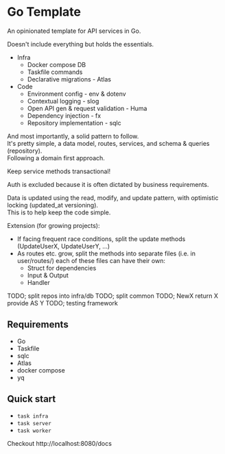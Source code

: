# Go Template

An opinionated template for API services in Go.

Doesn't include everything but holds the essentials.

- Infra
  - Docker compose DB
  - Taskfile commands
  - Declarative migrations - Atlas
- Code
  - Environment config - env & dotenv
  - Contextual logging - slog
  - Open API gen & request validation - Huma
  - Dependency injection - fx
  - Repository implementation - sqlc

And most importantly, a solid pattern to follow.  
It's pretty simple, a data model, routes, services, and schema & queries (repository).  
Following a domain first approach.

Keep service methods transactional!

Auth is excluded because it is often dictated by business requirements.

Data is updated using the read, modify, and update pattern, with optimistic locking (updated_at versioning).  
This is to help keep the code simple.

Extension (for growing projects):
- If facing frequent race conditions, split the update methods (UpdateUserX, UpdateUserY, ...)
- As routes etc. grow, split the methods into separate files (i.e. in user/routes/) each of these files can have their own:
  - Struct for dependencies
  - Input & Output
  - Handler

TODO; split repos into infra/db
TODO; split common
TODO; NewX return X provide AS Y
TODO; testing framework

## Requirements

- Go
- Taskfile
- sqlc
- Atlas
- docker compose
- yq

## Quick start

- `task infra`
- `task server`
- `task worker`

Checkout http://localhost:8080/docs

